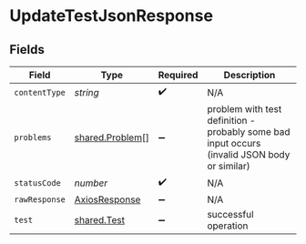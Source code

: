 # UpdateTestJsonResponse


## Fields

| Field                                                                                        | Type                                                                                         | Required                                                                                     | Description                                                                                  |
| -------------------------------------------------------------------------------------------- | -------------------------------------------------------------------------------------------- | -------------------------------------------------------------------------------------------- | -------------------------------------------------------------------------------------------- |
| `contentType`                                                                                | *string*                                                                                     | :heavy_check_mark:                                                                           | N/A                                                                                          |
| `problems`                                                                                   | [shared.Problem](../../models/shared/problem.md)[]                                           | :heavy_minus_sign:                                                                           | problem with test definition - probably some bad input occurs (invalid JSON body or similar) |
| `statusCode`                                                                                 | *number*                                                                                     | :heavy_check_mark:                                                                           | N/A                                                                                          |
| `rawResponse`                                                                                | [AxiosResponse](https://axios-http.com/docs/res_schema)                                      | :heavy_minus_sign:                                                                           | N/A                                                                                          |
| `test`                                                                                       | [shared.Test](../../models/shared/test.md)                                                   | :heavy_minus_sign:                                                                           | successful operation                                                                         |